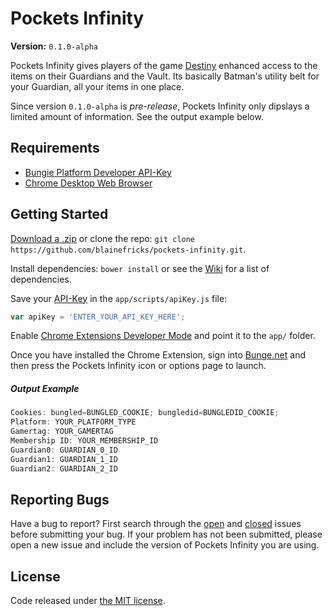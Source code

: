 # Pockets Infinity
**Version:** `0.1.0-alpha`

Pockets Infinity gives players of the game [Destiny](http://destinythegame.com/) enhanced access to the items on their Guardians and the Vault. Its basically Batman's utility belt for your Guardian, all your items in one place.

Since version `0.1.0-alpha` is _pre-release_, Pockets Infinity only dipslays a limited amount of information. See the output example below.

## Requirements
- [Bungie Platform Developer API-Key](https://www.bungie.net/en/User/API)
- [Chrome Desktop Web Browser](https://www.google.com/intl/en/chrome/browser/desktop/index.html)

## Getting Started
[Download a .zip](https://github.com/blainefricks/pockets-infinity/zipball/master) or clone the repo: `git clone https://github.com/blainefricks/pockets-infinity.git`.

Install dependencies: `bower install` or see the [Wiki](https://github.com/blainefricks/pockets-infinity/wiki/dependencies) for a list of dependencies.

Save your [API-Key](https://www.bungie.net/en/User/API) in the `app/scripts/apiKey.js` file:
```javascript
var apiKey = 'ENTER_YOUR_API_KEY_HERE';
```

Enable [Chrome Extensions Developer Mode](https://developer.chrome.com/extensions/faq#faq-dev-01) and point it to the `app/` folder.

Once you have installed the Chrome Extension, sign into [Bunge.net](http://bungie.net) and then press the Pockets Infinity icon or options page to launch.

##### Output Example
```javascript
Cookies: bungled=BUNGLED_COOKIE; bungledid=BUNGLEDID_COOKIE;
Platform: YOUR_PLATFORM_TYPE
Gamertag: YOUR_GAMERTAG
Membership ID: YOUR_MEMBERSHIP_ID
Guardian0: GUARDIAN_0_ID
Guardian1: GUARDIAN_1_ID
Guardian2: GUARDIAN_2_ID
```

## Reporting Bugs
Have a bug to report? First search through the [open](https://github.com/blainefricks/pockets-infinity/issues?q=is%3Aopen+is%3Aissue) and [closed](https://github.com/blainefricks/pockets-infinity/issues?q=is%3Aissue+is%3Aclosed) issues before submitting your bug. If your problem has not been submitted, please open a new issue and include the version of Pockets Infinity you are using.

## License
Code released under [the MIT license](http://choosealicense.com/licenses/mit/).
